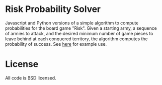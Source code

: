Risk Probability Solver
=======================

Javascript and Python versions of a simple algorithm to compute probabilities
for the board game "Risk". Given a starting army, a sequence of armies to
attack, and the desired minimum number of game pieces to leave behind at each
conquered territory, the algorithm computes the probability of success. See
[here](http://smacke.net/risk_solver/index.html) for example use.


License
=======

All code is BSD licensed.
